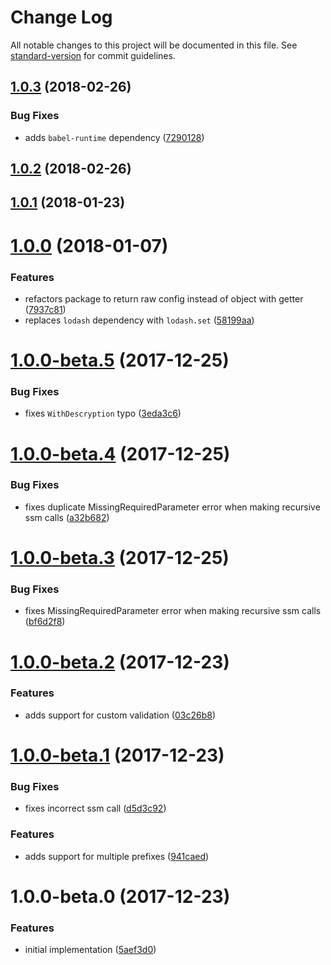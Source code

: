 # Change Log

All notable changes to this project will be documented in this file. See [standard-version](https://github.com/conventional-changelog/standard-version) for commit guidelines.

<a name="1.0.3"></a>
## [1.0.3](https://github.com/cludden/ssm-config/compare/v1.0.2...v1.0.3) (2018-02-26)


### Bug Fixes

* adds `babel-runtime` dependency ([7290128](https://github.com/cludden/ssm-config/commit/7290128))



<a name="1.0.2"></a>
## [1.0.2](https://github.com/cludden/ssm-config/compare/v1.0.1...v1.0.2) (2018-02-26)



<a name="1.0.1"></a>
## [1.0.1](https://github.com/cludden/ssm-config/compare/v1.0.0...v1.0.1) (2018-01-23)



<a name="1.0.0"></a>
# [1.0.0](https://github.com/cludden/ssm-config/compare/v1.0.0-beta.5...v1.0.0) (2018-01-07)


### Features

* refactors package to return raw config instead of object with getter ([7937c81](https://github.com/cludden/ssm-config/commit/7937c81))
* replaces `lodash` dependency with `lodash.set` ([58199aa](https://github.com/cludden/ssm-config/commit/58199aa))



<a name="1.0.0-beta.5"></a>
# [1.0.0-beta.5](https://github.com/cludden/ssm-config/compare/v1.0.0-beta.4...v1.0.0-beta.5) (2017-12-25)


### Bug Fixes

* fixes `WithDescryption` typo ([3eda3c6](https://github.com/cludden/ssm-config/commit/3eda3c6))



<a name="1.0.0-beta.4"></a>
# [1.0.0-beta.4](https://github.com/cludden/ssm-config/compare/v1.0.0-beta.3...v1.0.0-beta.4) (2017-12-25)


### Bug Fixes

* fixes duplicate MissingRequiredParameter error when making recursive ssm calls ([a32b682](https://github.com/cludden/ssm-config/commit/a32b682))



<a name="1.0.0-beta.3"></a>
# [1.0.0-beta.3](https://github.com/cludden/ssm-config/compare/v1.0.0-beta.2...v1.0.0-beta.3) (2017-12-25)


### Bug Fixes

* fixes MissingRequiredParameter error when making recursive ssm calls ([bf6d2f8](https://github.com/cludden/ssm-config/commit/bf6d2f8))



<a name="1.0.0-beta.2"></a>
# [1.0.0-beta.2](https://github.com/cludden/ssm-config/compare/v1.0.0-beta.1...v1.0.0-beta.2) (2017-12-23)


### Features

* adds support for custom validation ([03c26b8](https://github.com/cludden/ssm-config/commit/03c26b8))



<a name="1.0.0-beta.1"></a>
# [1.0.0-beta.1](https://github.com/cludden/ssm-config/compare/v1.0.0-beta.0...v1.0.0-beta.1) (2017-12-23)


### Bug Fixes

* fixes incorrect ssm call ([d5d3c92](https://github.com/cludden/ssm-config/commit/d5d3c92))


### Features

* adds support for multiple prefixes ([941caed](https://github.com/cludden/ssm-config/commit/941caed))



<a name="1.0.0-beta.0"></a>
# 1.0.0-beta.0 (2017-12-23)


### Features

* initial implementation ([5aef3d0](https://github.com/cludden/ssm-config/commit/5aef3d0))
